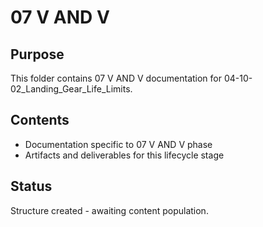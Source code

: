 # 07 V AND V

## Purpose
This folder contains 07 V AND V documentation for 04-10-02_Landing_Gear_Life_Limits.

## Contents
- Documentation specific to 07 V AND V phase
- Artifacts and deliverables for this lifecycle stage

## Status
Structure created - awaiting content population.
